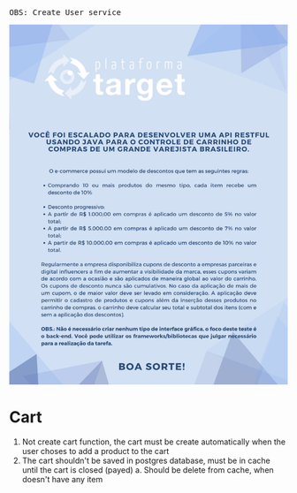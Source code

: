
<pre>OBS: Create User service</pre>
<img src="pic.png" alt="project-description">

<h1> Cart </h1>
<ol type="1"> 
    <li>
        Not create cart function, the cart must be create automatically
        when the user choses to add a product to the cart
    </li>
    <li>
        The cart shouldn't be saved in postgres database,
        must be in cache until the cart is closed (payed)
        a. Should be delete from cache, when doesn't have any item
    </li>
</ol>

    

    
        

    